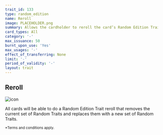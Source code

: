 ```yaml
---
trait_id: 133
type: random_edition
name: Reroll
image: PLACEHOLDER.png
summary: Allows the cardholder to reroll the card’s Random Edition Traits.
card_types: All
category: '-'
max_issuance: 50
burnt_upon_use: 'Yes'
max_usages: '-'
effect_of_transferring: None
limit: '-'
period_of_validity: '-'
layout: trait
---
```


## Reroll

![icon](/assets/images/trait-icons/{{page.image}})

All cards will be able to do a Random Edition Trait reroll that removes the current set of Random Traits and replaces them with a new set of Random Traits.

<small>*Terms and conditions apply.</small>

